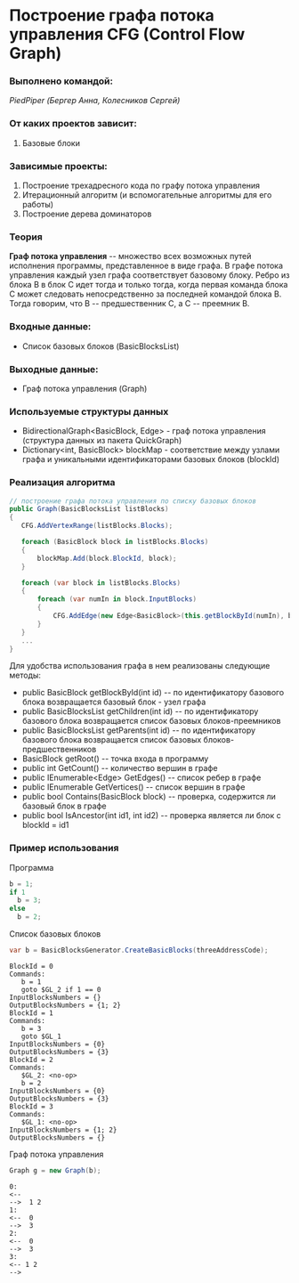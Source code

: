 # Построение графа потока управления CFG (Control Flow Graph)

### Выполнено командой:
*PiedPiper (Бергер Анна, Колесников Сергей)*

### От каких проектов зависит:
1. Базовые блоки 

### Зависимые проекты:
1. Построение трехадресного кода по графу потока управления
2. Итерационный алгоритм (и вспомогательные алгоритмы для его работы)
3. Построение дерева доминаторов

### Теория

**Граф потока управления** -- множество всех возможных путей исполнения программы, представленное в виде графа. В графе потока управления каждый узел  графа соответствует базовому блоку. Ребро из блока В в блок С идет тогда и только тогда, когда первая команда блока С может следовать непосредственно за последней командой блока В. Тогда говорим, что В -- предшественник С, а С -- преемник В.


### Входные данные:
 - Список базовых блоков (BasicBlocksList)

### Выходные данные:
 - Граф потока управления (Graph)

 ### Используемые структуры данных
 - BidirectionalGraph<BasicBlock, Edge<BasicBlock>> - граф потока управления (структура данных из пакета QuickGraph)
 - Dictionary<int, BasicBlock> blockMap - соответствие между узлами графа и уникальными идентификаторами базовых блоков (blockId)

 ### Реализация алгоритма

 ``` C#
 // построение графа потока управления по списку базовых блоков
public Graph(BasicBlocksList listBlocks)
{
	CFG.AddVertexRange(listBlocks.Blocks);

	foreach (BasicBlock block in listBlocks.Blocks)
	{
		blockMap.Add(block.BlockId, block);
	}

	foreach (var block in listBlocks.Blocks)
	{
		foreach (var numIn in block.InputBlocks)
		{
			CFG.AddEdge(new Edge<BasicBlock>(this.getBlockById(numIn), block));
		}
	}
	...
}
 ``` 
 Для удобства использования графа в нем реализованы следующие методы:
 - public BasicBlock getBlockById(int id) -- по идентификатору базового блока возвращается базовый блок - узел графа
 - public BasicBlocksList getChildren(int id) -- по идентификатору базового блока возвращается список базовых блоков-преемников
 - public BasicBlocksList getParents(int id) -- по идентификатору базового блока возвращается список базовых блоков-предшественников
 - BasicBlock getRoot() -- точка входа в программу
 - public int GetCount() -- количество вершин в графе
 - public IEnumerable<Edge<BasicBlock>> GetEdges() -- список ребер в графе
 - public IEnumerable<BasicBlock> GetVertices() -- список вершин в графе
 - public bool Contains(BasicBlock block) -- проверка, содержится ли базовый блок в графе
 - public bool IsAncestor(int id1, int id2) -- проверка является ли блок с blockId = id1


### Пример использования
Программа
```cs 
b = 1;
if 1
  b = 3;
else
  b = 2;
```

Список базовых блоков 
``` C#
var b = BasicBlocksGenerator.CreateBasicBlocks(threeAddressCode);
```

```
BlockId = 0
Commands:
   b = 1
   goto $GL_2 if 1 == 0
InputBlocksNumbers = {}
OutputBlocksNumbers = {1; 2}
BlockId = 1
Commands:
   b = 3
   goto $GL_1
InputBlocksNumbers = {0}
OutputBlocksNumbers = {3}
BlockId = 2
Commands:
   $GL_2: <no-op>
   b = 2
InputBlocksNumbers = {0}
OutputBlocksNumbers = {3}
BlockId = 3
Commands:
   $GL_1: <no-op>
InputBlocksNumbers = {1; 2}
OutputBlocksNumbers = {}
```

Граф потока управления
```C#
Graph g = new Graph(b);
```
```
0:
<-- 
-->  1 2
1:
<--  0
-->  3
2:
<--  0
-->  3
3:
<-- 1 2
--> 
```
